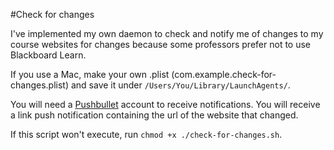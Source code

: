 #Check for changes

I've implemented my own daemon to check and notify me of changes to my course websites for changes because some professors prefer not to use Blackboard Learn.

If you use a Mac, make your own .plist (com.example.check-for-changes.plist) and save it under `/Users/You/Library/LaunchAgents/`.

You  will need a [Pushbullet](https://www.pushbullet.com) account to receive notifications. You will receive a link push notification containing the url of the website that changed.

If this script won't execute, run `chmod +x ./check-for-changes.sh`.
